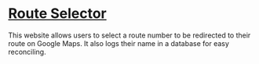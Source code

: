 # [Route Selector](https://jcc.nabiljaffer.com)

This website allows users to select a route number to be redirected to their route on Google Maps. It also logs their name in a database for easy reconciling.
